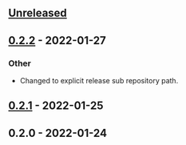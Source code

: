 <a name="unreleased"></a>
## [Unreleased]


<a name="0.2.2"></a>
## [0.2.2] - 2022-01-27
### Other
- Changed to explicit release sub repository path.


<a name="0.2.1"></a>
## [0.2.1] - 2022-01-25

<a name="0.2.0"></a>
## 0.2.0 - 2022-01-24

[Unreleased]: https://github.com/kodemaniak/dyndnsd/compare/0.2.2...HEAD
[0.2.2]: https://github.com/kodemaniak/dyndnsd/compare/0.2.1...0.2.2
[0.2.1]: https://github.com/kodemaniak/dyndnsd/compare/0.2.0...0.2.1

